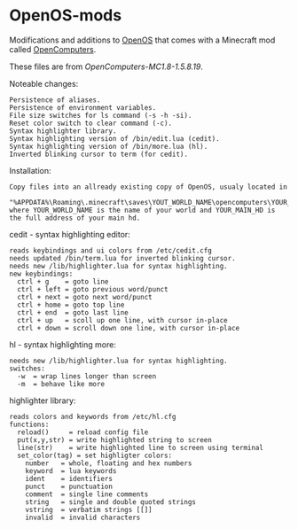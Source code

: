 # OpenOS-mods
Modifications and additions to [OpenOS](https://github.com/MightyPirates/OpenComputers/tree/master-MC1.8/src/main/resources/assets/opencomputers/loot/OpenOS) that comes with a Minecraft mod called  [OpenComputers](https://github.com/MightyPirates/OpenComputers/tree/master-MC1.8).

These files are from *OpenComputers-MC1.8-1.5.8.19*.

Noteable changes:

    Persistence of aliases.
    Persistence of environment variables.
    File size switches for ls command (-s -h -si).
    Reset color switch to clear command (-c).
    Syntax highlighter library.
    Syntax highlighting version of /bin/edit.lua (cedit).
    Syntax highlighting version of /bin/more.lua (hl).
    Inverted blinking cursor to term (for cedit).

Installation:

    Copy files into an allready existing copy of OpenOS, usualy located in
      "%APPDATA%\Roaming\.minecraft\saves\YOUT_WORLD_NAME\opencomputers\YOUR_MAIN_HD"
    where YOUR_WORLD_NAME is the name of your world and YOUR_MAIN_HD is the full address of your main hd.

cedit - syntax highlighting editor:

    reads keybindings and ui colors from /etc/cedit.cfg
    needs updated /bin/term.lua for inverted blinking cursor.
    needs new /lib/highlighter.lua for syntax highlighting.
    new keybindings:
      ctrl + g    = goto line
      ctrl + left = goto previous word/punct
      ctrl + next = goto next word/punct
      ctrl + home = goto top line
      ctrl + end  = goto last line
      ctrl + up   = scoll up one line, with cursor in-place
      ctrl + down = scroll down one line, with cursor in-place

hl - syntax highlighting more:

    needs new /lib/highlighter.lua for syntax highlighting.
    switches:
      -w  = wrap lines longer than screen
      -m  = behave like more

highlighter library:

    reads colors and keywords from /etc/hl.cfg
    functions:
      reload()     = reload config file
      put(x,y,str) = write highlighted string to screen
      line(str)    = write highlighted line to screen using terminal  
      set_color(tag) = set highligter colors:
        number   = whole, floating and hex numbers
        keyword  = lua keywords
        ident    = identifiers
        punct    = punctuation
        comment  = single line comments
        string   = single and double quoted strings
        vstring  = verbatim strings [[]]
        invalid  = invalid characters
        
    
